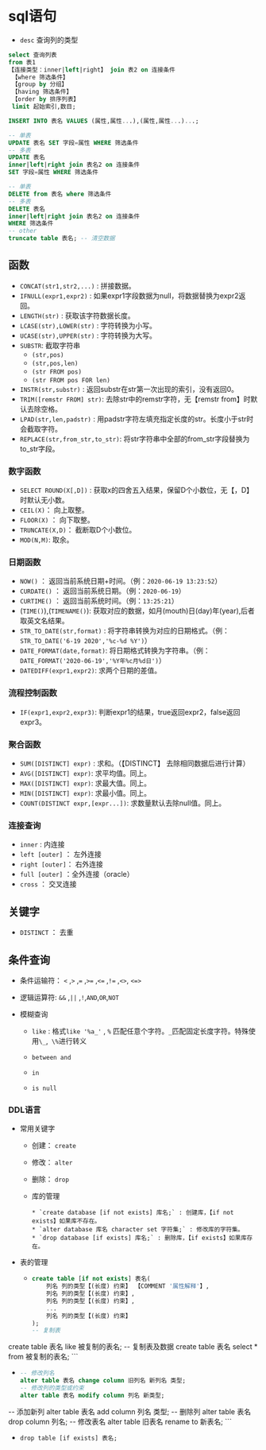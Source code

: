 # sql语句

* `desc` 查询列的类型

```sql
select 查询列表
from 表1
【连接类型：inner|left|right】 join 表2 on 连接条件
 【where 筛选条件】
 【group by 分组】
 【having 筛选条件】
 【order by 排序列表】
 limit 起始索引,数目;
```

```sql
INSERT INTO 表名 VALUES (属性,属性...),(属性,属性...)...;
```

```sql
-- 单表
UPDATE 表名 SET 字段=属性 WHERE 筛选条件
-- 多表
UPDATE 表名 
inner|left|right join 表名2 on 连接条件
SET 字段=属性 WHERE 筛选条件
```

```sql
-- 单表
DELETE from 表名 where 筛选条件
-- 多表
DELETE 表名 
inner|left|right join 表名2 on 连接条件
WHERE 筛选条件
-- other
truncate table 表名; -- 清空数据
```

## 函数

* `CONCAT(str1,str2,...)` : 拼接数据。
* `IFNULL(expr1,expr2)`     : 如果expr1字段数据为null，将数据替换为expr2返回。
* `LENGTH(str)`                      : 获取该字符数据长度。
* `LCASE(str),LOWER(str)` : 字符转换为小写。
* `UCASE(str),UPPER(str)` : 字符转换为大写。
* `SUBSTR`: 截取字符串
  * `(str,pos)`
  * `(str,pos,len)`
  * `(str FROM pos)`
  * `(str FROM pos FOR len)`
* `INSTR(str,substr)`           : 返回substr在str第一次出现的索引，没有返回0。
* `TRIM([remstr FROM] str)`: 去除str中的remstr字符，无【remstr from】时默认去除空格。
* `LPAD(str,len,padstr)`      : 用padstr字符左填充指定长度的str。长度小于str时会截取字符。
* `REPLACE(str,from_str,to_str)`: 将str字符串中全部的from_str字段替换为to_str字段。

### 数字函数

* `SELECT ROUND(X[,D])` :  获取x的四舍五入结果，保留D个小数位，无【，D】时默认无小数。
* `CEIL(X)`： 向上取整。
* `FLOOR(X)` ： 向下取整。
* `TRUNCATE(X,D)`： 截断取D个小数位。
* `MOD(N,M)`: 取余。

### 日期函数

* `NOW()` ： 返回当前系统日期+时间。（例：`2020-06-19 13:23:52`）
* `CURDATE()` ： 返回当前系统日期。（例：`2020-06-19`）
* `CURTIME()` ： 返回当前系统时间。（例：`13:25:21`）
* (`TIME()`),(`TIMENAME()`): 获取对应的数据，如月(mouth)日(day)年(year),后者取英文名结果。
* `STR_TO_DATE(str,format)` : 将字符串转换为对应的日期格式。（例：`STR_TO_DATE('6-19 2020','%c-%d %Y')`）
* `DATE_FORMAT(date,format)`: 将日期格式转换为字符串。（例：`DATE_FORMAT('2020-06-19','%Y年%c月%d日')`）
* `DATEDIFF(expr1,expr2)`:  求两个日期的差值。

### 流程控制函数

* `IF(expr1,expr2,expr3)`: 判断expr1的结果，true返回expr2，false返回expr3。

### 聚合函数

* `SUM([DISTINCT] expr)` : 求和。（【DISTINCT】 去除相同数据后进行计算）
* `AVG([DISTINCT] expr)`: 求平均值。同上。
* `MAX([DISTINCT] expr)`: 求最大值。同上。
* `MIN([DISTINCT] expr)`: 求最小值。同上。
* `COUNT(DISTINCT expr,[expr...])`: 求数量默认去除null值。同上。

### 连接查询

* `inner` : 内连接
* `left [outer]` ： 左外连接
* `right [outer]`： 右外连接
* `full [outer]` ：全外连接（oracle）
* `cross` ： 交叉连接

## 关键字

* `DISTINCT` ： 去重

## 条件查询

* 条件运输符： `<` ,`>` ,`=` ,`>=` ,`<=` ,`!=` ,`<>`, `<=>`

* 逻辑运算符:    `&&` ,`||` ,`!`,`AND`,`OR`,`NOT`

* 模糊查询

  * `like` : 格式`like '%a_'` , `%` 匹配任意个字符。`_`匹配固定长度字符。特殊使用`\_`,` \%`进行转义

  * `between and`

  * `in`

  * `is null`

### DDL语言

* 常用关键字
  * 创建： `create`
  * 修改： `alter`
  * 删除： `drop`

   * 库的管理

         * `create database [if not exists] 库名;` : 创建库，【if not exists】如果库不存在。
         * `alter database 库名 character set 字符集;` : 修改库的字符集。
         * `drop database [if exists] 库名;` : 删除库，【if exists】如果库存在。

* 表的管理

  * ```sql
    create table [if not exists] 表名(
    	列名 列的类型【(长度) 约束】 【COMMENT '属性解释'】,
    	列名 列的类型【(长度) 约束】,
    	列名 列的类型【(长度) 约束】,
    	...
    	列名 列的类型【(长度) 约束】
    );
    -- 复制表
create table 表名 like 被复制的表名;
    -- 复制表及数据
    create table 表名
    select * from 被复制的表名;
    ```
    
  * ```sql
    -- 修改列名
    alter table 表名 change column 旧列名 新列名 类型;
    -- 修改列的类型或约束
    alter table 表名 modify column 列名 新类型;
  -- 添加新列
    alter table 表名 add column 列名 类型;
    -- 删除列
    alter table 表名 drop column 列名;
    -- 修改表名
  alter table 旧表名 rename to 新表名;
    ```
    
  * ```
    drop table [if exists] 表名;
    ```
    
    
    
    
    




